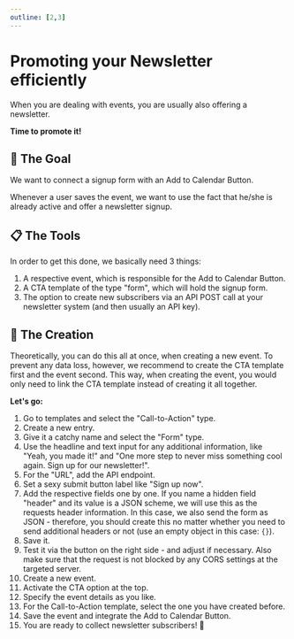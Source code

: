 ```yaml
---
outline: [2,3]
---
```


# Promoting your Newsletter efficiently

When you are dealing with events, you are usually also offering a newsletter.

**Time to promote it!**

## 🎯 The Goal

We want to connect a signup form with an Add to Calendar Button.

Whenever a user saves the event, we want to use the fact that he/she is already active and offer a newsletter signup.

## 📋 The Tools

In order to get this done, we basically need 3 things:

1. A respective event, which is responsible for the Add to Calendar Button.
2. A CTA template of the type "form", which will hold the signup form.
3. The option to create new subscribers via an API POST call at your newsletter system (and then usually an API key).

## 🧱 The Creation

Theoretically, you can do this all at once, when creating a new event.
To prevent any data loss, however, we recommend to create the CTA template first and the event second. This way, when creating the event, you would only need to link the CTA template instead of creating it all together.

**Let's go:**

1. Go to templates and select the "Call-to-Action" type.
2. Create a new entry.
3. Give it a catchy name and select the "Form" type.
4. Use the headline and text input for any additional information, like "Yeah, you made it!" and "One more step to never miss something cool again. Sign up for our newsletter!".
5. For the "URL", add the API endpoint.
6. Set a sexy submit button label like "Sign up now".
7. Add the respective fields one by one. If you name a hidden field "header" and its value is a JSON scheme, we will use this as the requests header information. In this case, we also send the form as JSON - therefore, you should create this no matter whether you need to send additional headers or not (use an empty object in this case: `{}`).
8. Save it.
9. Test it via the button on the right side - and adjust if necessary. Also make sure that the request is not blocked by any CORS settings at the targeted server.
10. Create a new event.
11. Activate the CTA option at the top.
12. Specify the event details as you like.
13. For the Call-to-Action template, select the one you have created before.
14. Save the event and integrate the Add to Calendar Button.
15. You are ready to collect newsletter subscribers! 🚀
